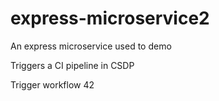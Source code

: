 # express-microservice2
An express microservice used to demo

Triggers a CI pipeline in CSDP

Trigger workflow 42
